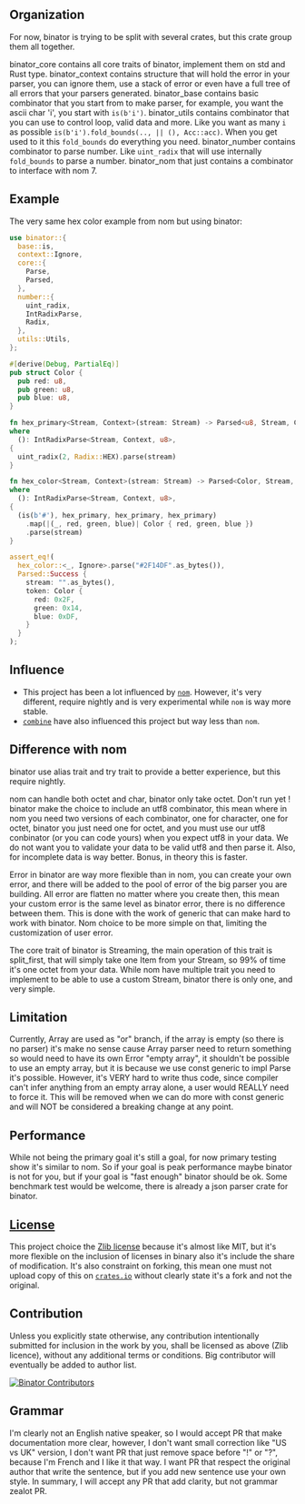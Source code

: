 ## Organization

For now, binator is trying to be split with several crates, but this crate group them all together.

binator_core contains all core traits of binator, implement them on std and Rust type.
binator_context contains structure that will hold the error in your parser, you can ignore them, use a stack of error or even have a full tree of all errors that your parsers generated.
binator_base contains basic combinator that you start from to make parser, for example, you want the ascii char 'i', you start with `is(b'i')`.
binator_utils contains combinator that you can use to control loop, valid data and more. Like you want as many `i` as possible `is(b'i').fold_bounds(.., || (), Acc::acc)`. When you get used to it this `fold_bounds` do everything you need.
binator_number contains combinator to parse number. Like `uint_radix` that will use internally `fold_bounds` to parse a number.
binator_nom that just contains a combinator to interface with nom 7.

## Example

The very same hex color example from nom but using binator:

```rust
use binator::{
  base::is,
  context::Ignore,
  core::{
    Parse,
    Parsed,
  },
  number::{
    uint_radix,
    IntRadixParse,
    Radix,
  },
  utils::Utils,
};

#[derive(Debug, PartialEq)]
pub struct Color {
  pub red: u8,
  pub green: u8,
  pub blue: u8,
}

fn hex_primary<Stream, Context>(stream: Stream) -> Parsed<u8, Stream, Context>
where
  (): IntRadixParse<Stream, Context, u8>,
{
  uint_radix(2, Radix::HEX).parse(stream)
}

fn hex_color<Stream, Context>(stream: Stream) -> Parsed<Color, Stream, Context>
where
  (): IntRadixParse<Stream, Context, u8>,
{
  (is(b'#'), hex_primary, hex_primary, hex_primary)
    .map(|(_, red, green, blue)| Color { red, green, blue })
    .parse(stream)
}

assert_eq!(
  hex_color::<_, Ignore>.parse("#2F14DF".as_bytes()),
  Parsed::Success {
    stream: "".as_bytes(),
    token: Color {
      red: 0x2F,
      green: 0x14,
      blue: 0xDF,
    }
  }
);
```

## Influence

- This project has been a lot influenced by [`nom`]. However, it's very different, require nightly and is very experimental while `nom` is way more stable.
- [`combine`] have also influenced this project but way less than `nom`.

## Difference with nom

binator use alias trait and try trait to provide a better experience, but this require nightly.

nom can handle both octet and char, binator only take octet. Don't run yet ! binator make the choice to include an utf8 combinator, this mean where in nom you need two versions of each combinator, one for character, one for octet, binator you just need one for octet, and you must use our utf8 conbinator (or you can code yours) when you expect utf8 in your data. We do not want you to validate your data to be valid utf8 and then parse it. Also, for incomplete data is way better. Bonus, in theory this is faster.

Error in binator are way more flexible than in nom, you can create your own error, and there will be added to the pool of error of the big parser you are building. All error are flatten no matter where you create then, this mean your custom error is the same level as binator error, there is no difference between them. This is done with the work of generic that can make hard to work with binator. Nom choice to be more simple on that, limiting the customization of user error.

The core trait of binator is Streaming, the main operation of this trait is split_first, that will simply take one Item from your Stream, so 99% of time it's one octet from your data. While nom have multiple trait you need to implement to be able to use a custom Stream, binator there is only one, and very simple.

## Limitation

Currently, Array are used as "or" branch, if the array is empty (so there is no parser) it's make no sense cause Array parser need to return something so would need to have its own Error "empty array", it shouldn't be possible to use an empty array, but it is because we use const generic to impl Parse it's possible. However, it's VERY hard to write thus code, since compiler can't infer anything from an empty array alone, a user would REALLY need to force it. This will be removed when we can do more with const generic and will NOT be considered a breaking change at any point.

## Performance

While not being the primary goal it's still a goal, for now primary testing show it's similar to nom. So if your goal is peak performance maybe binator is not for you, but if your goal is "fast enough" binator should be ok. Some benchmark test would be welcome, there is already a json parser crate for binator.

## [License]

This project choice the [Zlib license] because it's almost like MIT, but it's more flexible on the inclusion of licenses in binary also it's include the share of modification. It's also constraint on forking, this mean one must not upload copy of this on [`crates.io`] without clearly state it's a fork and not the original.

## Contribution

Unless you explicitly state otherwise, any contribution intentionally submitted for inclusion in the work by you, shall be licensed as above (Zlib licence), without any additional terms or conditions. Big contributor will eventually be added to author list.

[![Binator Contributors](https://contributors-img.web.app/image?repo=Stargateur/binator)](https://github.com/Stargateur/binator/graphs/contributors)

## Grammar

I'm clearly not an English native speaker, so I would accept PR that make documentation more clear, however, I don't want small correction like "US vs UK" version, I don't want PR that just remove space before "!" or "?", because I'm French and I like it that way. I want PR that respect the original author that write the sentence, but if you add new sentence use your own style. In summary, I will accept any PR that add clarity, but not grammar zealot PR.

[License]: license.md
[Zlib license]: https://choosealicense.com/licenses/zlib/
[`crates.io`]: https://crates.io
[`nom`]: https://github.com/Geal/nom
[`combine`]: https://github.com/Marwes/combine

